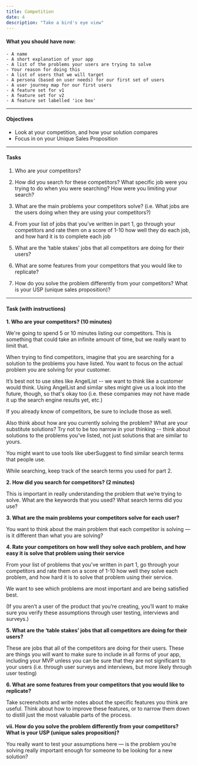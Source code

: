 ```yaml
---
title: Competition
date: 4
description: "Take a bird's eye view"
---
```


#### What you should have now: 

    - A name
	- A short explanation of your app
    - A list of the problems your users are trying to solve
	- Your reason for doing this
    - A list of users that we will target
    - A persona (based on user needs) for our first set of users
    - A user journey map for our first users
    - A feature set for v1
    - A feature set for v2
	- A feature set labelled 'ice box'
---

#### Objectives

- Look at your competition, and how your solution compares 
- Focus in on your Unique Sales Proposition

---

#### Tasks 

1. Who are your competitors? 

2. How did you search for these competitors? What specific job were you trying to do when you were searching? How were you limiting your search?  

3. What are the main problems your competitors solve?
(i.e. What jobs are the users doing when they are using your competitors?) 

4. From your list of jobs that you’ve written in part 1, go through your competitors and rate them on a score of 1-10 how well they do each job, and how hard it is to complete each job 

5. What are the ‘table stakes’ jobs that all competitors are doing for their users?  

6. What are some features from your competitors that you would like to replicate? 

7. How do you solve the problem differently from your competitors? What is your USP (unique sales proposition)?

---

#### Task (with instructions)

**1. Who are your competitors? (10 minutes)** 

We're going to spend 5 or 10 minutes listing our competitors. This is something that could take an infinite amount of time, but we really want to limit that. 

When trying to find competitors, imagine that you are searching for a solution to the problems you have listed.  You want to focus on the actual problem you are solving for your customer. 

It’s best not to use sites like AngelList -- we want to think like a customer would think. Using AngelList and similar sites might give us a look into the future, though, so that's okay too (i.e. these companies may not have made it up the search engine results yet, etc.)

If you already know of competitors, be sure to include those as well. 

Also think about how are you currently solving the problem? What are your substitute solutions? Try not to be too narrow in your thinking -- think about solutions to the problems you've listed, not just solutions that are similar to yours.

You might want to use tools like uberSuggest to find similar search terms that people use. 

While searching, keep track of the search terms you used for part 2. 

**2. How did you search for competitors? (2 minutes)** 

This is important in really understanding the problem that we’re trying to solve. What are the keywords that you used? What search terms did you use? 

**3. What are the main problems your competitors solve for each user?** 

You want to think about the main problem that each competitor is solving — is it different than what you are solving? 

**4. Rate your competitors on how well they solve each problem, and how easy it is solve that problem using their service**

From your list of problems that you’ve written in part 1, go through your competitors and rate them on a score of 1-10 how well they solve each problem, and how hard it is to solve that problem using their service. 

We want to see which problems are most important and are being satisfied best.

(If you aren’t a user of the product that you’re creating, you’ll want to make sure you verify these assumptions through user testing, interviews and surveys.)

**5. What are the ‘table stakes’ jobs that all competitors are doing for their users?**  

These are jobs that all of the competitors are doing for their users. These are things you will want to make sure to include in all forms of your app, including your MVP unless you can be sure that they are not significant to your users (i.e. through user surveys and interviews, but more likely through user testing)

**6. What are some features from your competitors that you would like to replicate?** 

Take screenshots and write notes about the specific features you think are useful. Think about how to improve these features, or to narrow them down to distill just the most valuable parts of the process. 

**vii. How do you solve the problem differently from your competitors? What is your USP (unique sales proposition)?**

You really want to test your assumptions here — is the problem you’re solving really important enough for someone to be looking for a new solution? 
